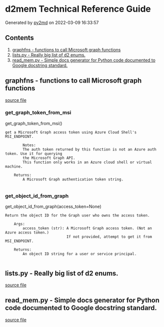 # d2mem Technical Reference Guide
Generated by [py2md](https://github.com/gbowerman/py2md) on 2022-03-09 16:33:57 

## Contents
1. [graphfns - functions to call Microsoft graph functions](#graphfns---functions-to-call-microsoft-graph-functions)
2. [lists.py - Really big list of d2 enums.](#listspy---really-big-list-of-d2-enums)
3. [read_mem.py - Simple docs generator for Python code documented to Google docstring standard.](#read_mempy---simple-docs-generator-for-python-code-documented-to-google-docstring-standard)
## graphfns - functions to call Microsoft graph functions
[source file](./d2mem/d2mem.py)
### get_graph_token_from_msi
get_graph_token_from_msi()

```
get a Microsoft Graph access token using Azure Cloud Shell's MSI_ENDPOINT.

        Notes: 
        The auth token returned by this function is not an Azure auth token. Use it for querying
        the Microsoft Graph API.
        This function only works in an Azure cloud shell or virtual machine.

    Returns:
        A Microsoft Graph authentication token string.
    
```

### get_object_id_from_graph
get_object_id_from_graph(access_token=None)

```
Return the object ID for the Graph user who owns the access token.

    Args:
        access_token (str): A Microsoft Graph access token. (Not an Azure access token.)
                            If not provided, attempt to get it from MSI_ENDPOINT.

    Returns:
        An object ID string for a user or service principal.
    
```

## lists.py - Really big list of d2 enums.
[source file](./d2mem/lists.py)
## read_mem.py - Simple docs generator for Python code documented to Google docstring standard.
[source file](./d2mem/read_mem.py)
